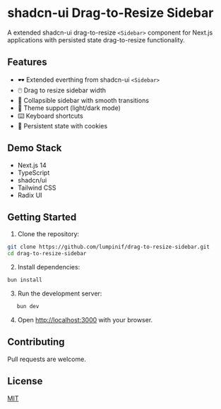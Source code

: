 # shadcn-ui Drag-to-Resize Sidebar

A extended shadcn-ui drag-to-resize `<Sidebar>` component for Next.js applications with persisted state drag-to-resize functionality.

## Features

- 🕶️ Extended everthing from shadcn-ui `<Sidebar>`
- 🖱️ Drag to resize sidebar width
- 🔄 Collapsible sidebar with smooth transitions
- 🎨 Theme support (light/dark mode)
- ⌨️ Keyboard shortcuts
- 🍪 Persistent state with cookies

## Demo Stack

- Next.js 14
- TypeScript
- shadcn/ui
- Tailwind CSS
- Radix UI

## Getting Started

1. Clone the repository:

```bash
git clone https://github.com/lumpinif/drag-to-resize-sidebar.git
cd drag-to-resize-sidebar
```

2. Install dependencies:

```bash
bun install
```

3. Run the development server:

```bash
   bun dev
```

4. Open [http://localhost:3000](http://localhost:3000) with your browser.

## Contributing

Pull requests are welcome.

## License

[MIT](https://choosealicense.com/licenses/mit/)
